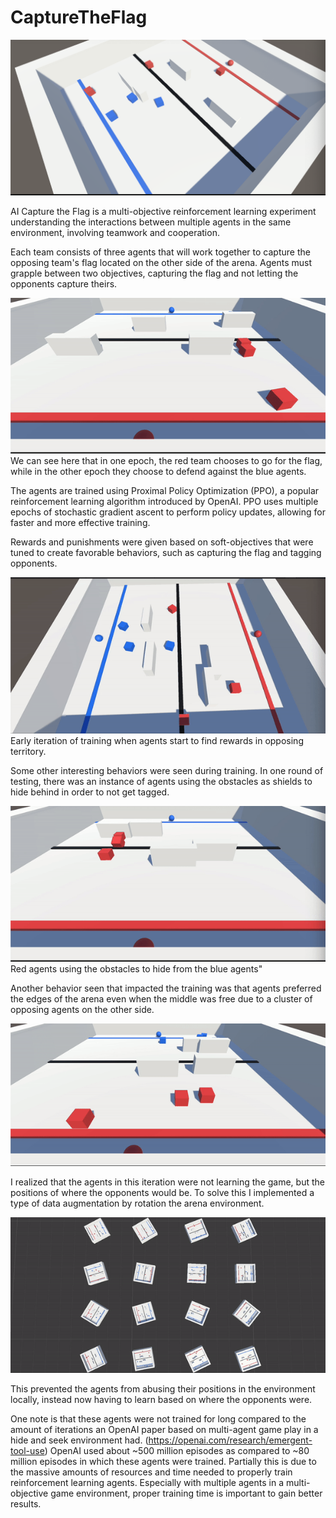 # CaptureTheFlag

![Alt text](CTF2.png?raw=true "Title")

AI Capture the Flag is a multi-objective reinforcement learning experiment understanding the interactions between multiple agents in the same environment, involving teamwork and cooperation.

Each team consists of three agents that will work together to capture the opposing team's flag located on the other side of the arena. Agents must grapple between two objectives, capturing the flag and not letting the opponents capture theirs.

![Alt text](CTF_1.gif?raw=true "Title")
We can see here that in one epoch, the red team chooses to go for the flag, while in the other epoch they choose to defend against the blue agents.

The agents are trained using Proximal Policy Optimization (PPO), a popular reinforcement learning algorithm introduced by OpenAI. PPO uses multiple epochs of stochastic gradient ascent to perform policy updates, allowing for faster and more effective training.

Rewards and punishments were given based on soft-objectives that were tuned to create favorable behaviors, such as capturing the flag and tagging opponents. 

![Alt text](CTF_3.gif?raw=true "Title")
Early iteration of training when agents start to find rewards in opposing territory.

Some other interesting behaviors were seen during training. In one round of testing, there was an instance of agents using the obstacles as shields to hide behind in order to not get tagged.

![Alt text](CTF_2.gif?raw=true "Title")
Red agents using the obstacles to hide from the blue agents"

Another behavior seen that impacted the training was that agents preferred the edges of the arena even when the middle was free due to a cluster of opposing agents on the other side.

![Alt text](CTF_Mov.gif?raw=true "Title")

I realized that the agents in this iteration were not learning the game, but the positions of where the opponents would be. To solve this I implemented a type of data augmentation by rotation the arena environment.

![Alt text](CTF_A2.gif?raw=true "Title")

This prevented the agents from abusing their positions in the environment locally, instead now having to learn based on where the opponents were.

One note is that these agents were not trained for long compared to the amount of iterations an OpenAI paper based on multi-agent game play in a hide and seek environment had. (https://openai.com/research/emergent-tool-use) OpenAI used about ~500 million episodes as compared to ~80 million episodes in which these agents were trained. Partially this is due to the massive amounts of resources and time needed to properly train reinforcement learning agents. Especially with multiple agents in a multi-objective game environment, proper training time is important to gain better results.
